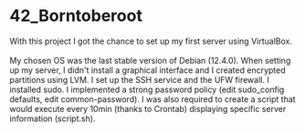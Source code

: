 # 42_Borntoberoot
With this project I got the chance to set up my first server using VirtualBox.<br>
<br>
My chosen OS was the last stable version of Debian (12.4.0).
When setting up my server, I didn't install a graphical interface and I created encrypted partitions using LVM. I set up the SSH service and the UFW firewall. I installed sudo.
I implemented a strong password policy (edit sudo_config defaults, edit common-password).
I was also required to create a script that would execute every 10min (thanks to Crontab) displaying specific server information (script.sh).
